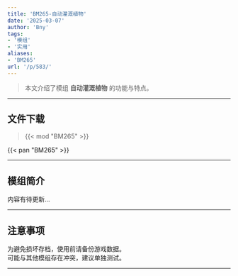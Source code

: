 ```yaml
---
title: 'BM265-自动灌溉植物'
date: '2025-03-07'
author: 'Bny'
tags:
- '模组'
- '实用'
aliases:
- 'BM265'
url: '/p/583/'
---
```


> 本文介绍了模组 **自动灌溉植物** 的功能与特点。

---

## 文件下载  

> {{< mod "BM265" >}}  

{{< pan "BM265" >}}  

---

## 模组简介

>  
内容有待更新...  

---

## 注意事项

>  
为避免损坏存档，使用前请备份游戏数据。  
可能与其他模组存在冲突，建议单独测试。  

---

